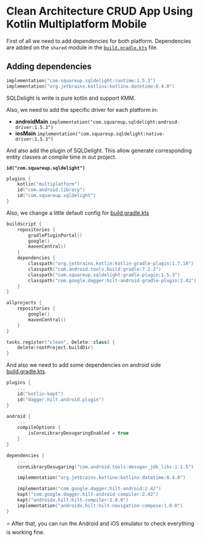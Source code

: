 # Clean Architecture CRUD App Using Kotlin Multiplatform Mobile

First of all we need to add dependencies for both platform.
Dependencies are added on the `shared` module in the [`build.gradle.kts`](shared/build.gradle.kts) file.

## Adding dependencies

```kotlin
implementation("com.squareup.sqldelight:runtime:1.5.3")
implementation("org.jetbrains.kotlinx:kotlinx-datetime:0.4.0")
```

SQLDelight is write is pure kotlin and support KMM.

Also, we need to add the specific driver for each platform in:
- **androidMain** `implementation("com.squareup.sqldelight:android-driver:1.5.3")`
- **iosMain** `implementation("com.squareup.sqldelight:native-driver:1.5.3")`

And also add the plugin of SQLDelight. This allow generate corresponding entity classes at compile time in out project.

**`id("com.squareup.sqldelight")`**

```kotlin
plugins {
    kotlin("multiplatform")
    id("com.android.library")
    id("com.squareup.sqldelight")
}
```

Also, we change a little default config for [build.gradle.kts](./build.gradle.kts)

```kotlin
buildscript {
    repositories {
        gradlePluginPortal()
        google()
        mavenCentral()
    }
    dependencies {
        classpath("org.jetbrains.kotlin:kotlin-gradle-plugin:1.7.10")
        classpath("com.android.tools.build:gradle:7.2.2")
        classpath("com.squareup.sqldelight:gradle-plugin:1.5.3")
        classpath("com.google.dagger:hilt-android-gradle-plugin:2.42")
    }
}

allprojects {
    repositories {
        google()
        mavenCentral()
    }
}

tasks.register("clean", Delete::class) {
    delete(rootProject.buildDir)
}
```

And also we need to add some dependencies on android side [build.gradle.kts](androidApp/build.gradle.kts).

```kotlin
plugins {
    ...
    id("kotlin-kapt")
    id("dagger.hilt.android.plugin")
}

android {
    ...
    compileOptions {
        isCoreLibraryDesugaringEnabled = true
    }
}

dependencies {
    ...
    coreLibraryDesugaring("com.android.tools:desugar_jdk_libs:1.1.5")

    implementation("org.jetbrains.kotlinx:kotlinx-datetime:0.4.0")

    implementation("com.google.dagger:hilt-android:2.42")
    kapt("com.google.dagger:hilt-android-compiler:2.42")
    kapt("androidx.hilt:hilt-compiler:1.0.0")
    implementation("androidx.hilt:hilt-navigation-compose:1.0.0")
}
```

:star: After that, you can run the Android and iOS emulator to check everything is working fine.